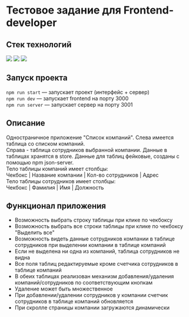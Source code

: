 # Тестовое задание для Frontend-developer

## Стек технологий
![](https://img.shields.io/badge/React-20232A?style=for-the-badge&logo=react&logoColor=61DAFB)
![](https://img.shields.io/badge/Redux-593D88?style=for-the-badge&logo=redux&logoColor=white)
![](https://img.shields.io/badge/-JSON--Server-blue?style=for-the-badge&logo)

## Запуск проекта
`npm run start` — запускает проект (интерфейс + сервер) <br />
`npm run dev` — запускает frontend на порту 3000 <br />
`npm run server` — запускает сервер на порту 3001

## Описание
Одностраничное приложение "Список компаний". Слева имеется таблица со списком компаний. <br />
Справа - таблица сотрудников выбранной компании. Данные в таблицах хранятся в store. Данные для таблиц  фейковые, созданы с помощью npm json-server. <br />
Тело таблицы компаний имеет столбцы: <br /> Чекбокс | Название компании | Кол-во сотрудников | Адрес <br />
Тело таблицы сотрудников имеет столбцы: <br /> Чекбокс | Фамилия | Имя | Должность

## Функционал приложения
* Возможность выбрать строку таблицы при клике по чекбоксу
* Возможность выбрать все строки таблицы при клике по чекбоксу "Выделить все"
* Возможность видеть данные сотрудников компании в таблице сотрудников при выделении компании в таблице компаний
* Если не выделена ни одна из компаний, таблица сотрудников не видна
* Все поля таблиц редактируемые кроме счетчика сотрудников в таблице компаний
* В обеих таблицах реализован механизм добавления/удаления компаний/сотрудников по соответствующим кнопкам
* Удаление может быть множественное
* При добавлении/удалении сотрудников у компании счетчик сотрудников в таблице компаний обновляется
* При скролле страницы компании загружаются динамически
